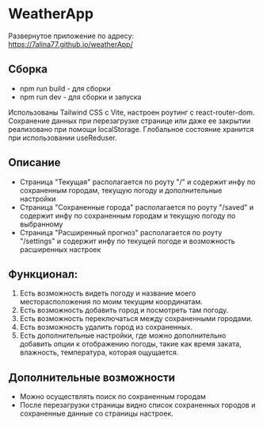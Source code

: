 # WeatherApp

Развернутое приложение по адресу: https://7alina77.github.io/weatherApp/

## Сборка

- npm run build - для сборки
- npm run dev - для сборки и запуска

Использованы Tailwind CSS с Vite, настроен роутинг с react-router-dom. Сохранение данных при перезагрузке странице или даже ее закрытии реализовано при помощи localStorage. Глобальное состояние хранится при использовании useReduser.

## Описание 

- Страница "Текущая" располагается по роуту "/" и содержит инфу по сохраненным городам, текущую погоду и дополнительные настройки
- Страница "Сохраненные города" располагается по роуту "/saved" и содержит инфу по сохраненным городам и текущую погоду по выбранному
- Страница "Расширенный прогноз" располагается по роуту "/settings" и содержит инфу по текущей погоде и возможность расширенных настроек

## Функционал:

1. Есть возможность видеть погоду и название моего месторасположения по моим текущим координатам.
2. Есть возможность добавить город и посмотреть там погоду.
3. Есть возможность переключаться между сохраненными городами.
4. Есть возможность удалить город из сохраненных.
5. Есть дополнительные настройки, где можно дополнительно добавить опции к отображению погоды, такие как время заката, влажность, температура, которая ощущается.

## Дополнительные возможности

- Можно осуществлять поиск по сохраненным городам
- После перезагрузки страницы видно список сохраненных городов и сохраненные данные со страницы настроек.